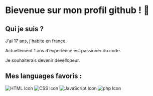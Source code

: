 # Bievenue sur mon profil github ! 🖖

## Qui je suis ?
J'ai 17 ans, j'habite en france.

Actuellement 1 ans d'éxperience est passioner du code.

Je souhaiterais devenir dévellopeur.

## Mes languages favoris :
![HTML Icon](https://img.icons8.com/color/60/html-5--v1.png)
![CSS Icon](https://img.icons8.com/color/60/css3.png)
![JavaScript Icon](https://img.icons8.com/color/60/javascript--v1.png)
![php Icon](https://www.php.net/images/logos/new-php-logo.png)

